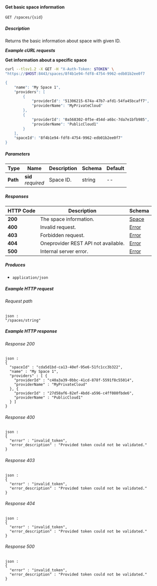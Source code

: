 
<a name="get_space"></a>
#### Get basic space information
```
GET /spaces/{sid}
```


##### Description
Returns the basic information about space with given ID.

***Example cURL requests***

**Get information about a specific space**
```bash
curl --tlsv1.2 -X GET -H "X-Auth-Token: $TOKEN" \
"https://$HOST:8443/spaces/8f4b1e94-fdf8-4754-9962-edb01b2ee0f7

{
    "name": "My Space 1",
    "providers": [
        {
            "providerId": "51306215-674a-47b7-afd1-54fa45bcaff7",
            "providerName": "MyPrivateCloud"
        },
        {
            "providerId": "0a568302-0f5e-454d-a6bc-7da7e1bfb985",
            "providerName": "PublicCloud1"
        }
    ],
    "spaceId": "8f4b1e94-fdf8-4754-9962-edb01b2ee0f7"
}
```


##### Parameters

|Type|Name|Description|Schema|Default|
|---|---|---|---|---|
|**Path**|**sid**  <br>*required*|Space ID.|string|--|


##### Responses

|HTTP Code|Description|Schema|
|---|---|---|
|**200**|The space information.|[Space](../definitions/Space.md#space)|
|**400**|Invalid request.|[Error](../definitions/Error.md#error)|
|**403**|Forbidden request.|[Error](../definitions/Error.md#error)|
|**404**|Oneprovider REST API not available.|[Error](../definitions/Error.md#error)|
|**500**|Internal server error.|[Error](../definitions/Error.md#error)|


##### Produces

* `application/json`


##### Example HTTP request

###### Request path
```
json :
"/spaces/string"
```


##### Example HTTP response

###### Response 200
```
json :
{
  "spaceId" : "cda5d1bd-ca13-40ef-95e6-51fc1cc3b322",
  "name" : "My Space 1",
  "providers" : [ {
    "providerId" : "c40a3a39-0bbc-41cd-878f-5591f8c55014",
    "providerName" : "MyPrivateCloud"
  }, {
    "providerId" : "27d58af6-82ef-4bdd-a596-c4ff080fbde6",
    "providerName" : "PublicCloud1"
  } ]
}
```


###### Response 400
```
json :
{
  "error" : "invalid_token",
  "error_description" : "Provided token could not be validated."
}
```


###### Response 403
```
json :
{
  "error" : "invalid_token",
  "error_description" : "Provided token could not be validated."
}
```


###### Response 404
```
json :
{
  "error" : "invalid_token",
  "error_description" : "Provided token could not be validated."
}
```


###### Response 500
```
json :
{
  "error" : "invalid_token",
  "error_description" : "Provided token could not be validated."
}
```



